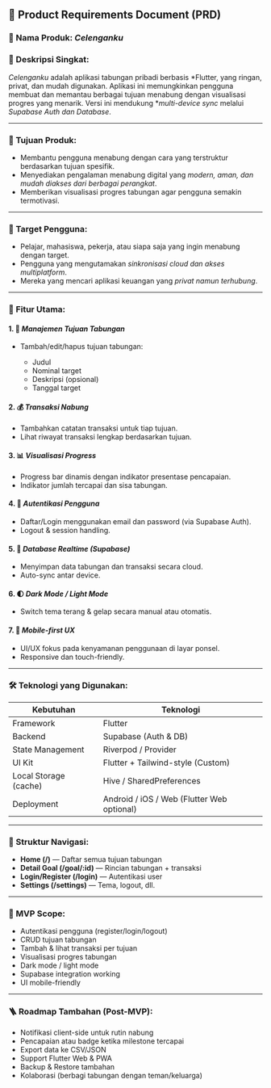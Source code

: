 ## 🧾 Product Requirements Document (PRD)

### 📌 Nama Produk: *Celenganku*

### 🧠 Deskripsi Singkat:

*Celenganku* adalah aplikasi tabungan pribadi berbasis *Flutter, yang ringan, privat, dan mudah digunakan. Aplikasi ini memungkinkan pengguna membuat dan memantau berbagai tujuan menabung dengan visualisasi progres yang menarik. Versi ini mendukung **multi-device sync* melalui *Supabase Auth dan Database*.

---

### 🎯 Tujuan Produk:

* Membantu pengguna menabung dengan cara yang terstruktur berdasarkan tujuan spesifik.
* Menyediakan pengalaman menabung digital yang *modern, aman, dan mudah diakses dari berbagai perangkat*.
* Memberikan visualisasi progres tabungan agar pengguna semakin termotivasi.

---

### 👥 Target Pengguna:

* Pelajar, mahasiswa, pekerja, atau siapa saja yang ingin menabung dengan target.
* Pengguna yang mengutamakan *sinkronisasi cloud dan akses multiplatform*.
* Mereka yang mencari aplikasi keuangan yang *privat namun terhubung*.

---

### 🧩 Fitur Utama:

#### 1. 🎯 *Manajemen Tujuan Tabungan*

* Tambah/edit/hapus tujuan tabungan:

  * Judul
  * Nominal target
  * Deskripsi (opsional)
  * Tanggal target

#### 2. 💰 *Transaksi Nabung*

* Tambahkan catatan transaksi untuk tiap tujuan.
* Lihat riwayat transaksi lengkap berdasarkan tujuan.

#### 3. 📊 *Visualisasi Progress*

* Progress bar dinamis dengan indikator presentase pencapaian.
* Indikator jumlah tercapai dan sisa tabungan.

#### 4. 👤 *Autentikasi Pengguna*

* Daftar/Login menggunakan email dan password (via Supabase Auth).
* Logout & session handling.

#### 5. 🧠 *Database Realtime (Supabase)*

* Menyimpan data tabungan dan transaksi secara cloud.
* Auto-sync antar device.

#### 6. 🌓 *Dark Mode / Light Mode*

* Switch tema terang & gelap secara manual atau otomatis.

#### 7. 📱 *Mobile-first UX*

* UI/UX fokus pada kenyamanan penggunaan di layar ponsel.
* Responsive dan touch-friendly.

---

### 🛠 Teknologi yang Digunakan:

| Kebutuhan             | Teknologi                                  |
| --------------------- | ------------------------------------------ |
| Framework             | Flutter                                    |
| Backend               | Supabase (Auth & DB)                       |
| State Management      | Riverpod / Provider                        |
| UI Kit                | Flutter + Tailwind-style (Custom)          |
| Local Storage (cache) | Hive / SharedPreferences                   |
| Deployment            | Android / iOS / Web (Flutter Web optional) |

---

### 🧱 Struktur Navigasi:

* **Home (/)** — Daftar semua tujuan tabungan
* **Detail Goal (/goal/:id)** — Rincian tabungan + transaksi
* **Login/Register (/login)** — Autentikasi user
* **Settings (/settings)** — Tema, logout, dll.

---

### 🧪 MVP Scope:

* Autentikasi pengguna (register/login/logout)
* CRUD tujuan tabungan
* Tambah & lihat transaksi per tujuan
* Visualisasi progres tabungan
* Dark mode / light mode
* Supabase integration working
* UI mobile-friendly

---

### 🪜 Roadmap Tambahan (Post-MVP):

* Notifikasi client-side untuk rutin nabung
* Pencapaian atau badge ketika milestone tercapai
* Export data ke CSV/JSON
* Support Flutter Web & PWA
* Backup & Restore tambahan
* Kolaborasi (berbagi tabungan dengan teman/keluarga)